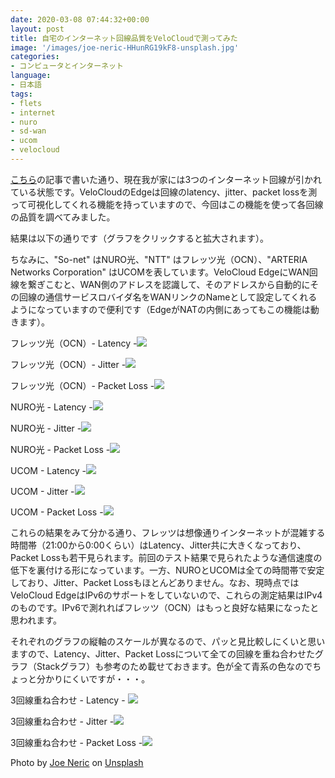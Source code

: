 ```yaml
---
date: 2020-03-08 07:44:32+00:00
layout: post
title: 自宅のインターネット回線品質をVeloCloudで測ってみた
image: '/images/joe-neric-HHunRG19kF8-unsplash.jpg'
categories:
- コンピュータとインターネット
language:
- 日本語
tags:
- flets
- internet
- nuro
- sd-wan
- ucom
- velocloud
---
```


[こちら](http://blog.shin.do/2020/02/nuro-has-come-to-my-house/)の記事で書いた通り、現在我が家には3つのインターネット回線が引かれている状態です。VeloCloudのEdgeは回線のlatency、jitter、packet lossを測って可視化してくれる機能を持っていますので、今回はこの機能を使って各回線の品質を調べてみました。

結果は以下の通りです（グラフをクリックすると拡大されます）。

ちなみに、"So-net" はNURO光、"NTT" はフレッツ光（OCN）、"ARTERIA Networks Corporation" はUCOMを表しています。VeloCloud EdgeにWAN回線を繋ぎこむと、WAN側のアドレスを認識して、そのアドレスから自動的にその回線の通信サービスロバイダ名をWANリンクのNameとして設定してくれるようになっていますので便利です（EdgeがNATの内側にあってもこの機能は動きます）。

フレッツ光（OCN）- Latency -![]({{site.baseurl}}/images/FLETS-Latency-1024x677.jpg)

フレッツ光（OCN）- Jitter -![]({{site.baseurl}}/images/FLETS-Jitter-1024x677.jpg)

フレッツ光（OCN）- Packet Loss -![]({{site.baseurl}}/images/FLETS-Packet-Loss-1024x693.jpg)

NURO光 - Latency -![]({{site.baseurl}}/images/NURO-Latency-1024x677.jpg)

NURO光 - Jitter -![]({{site.baseurl}}/images/NURO-Jitter-1024x677.jpg)

NURO光 - Packet Loss -![]({{site.baseurl}}/images/NURO-Pakcet-Loss-1024x693.jpg)

UCOM - Latency -![]({{site.baseurl}}/images/UCOM-Latency-1024x677.jpg)

UCOM - Jitter -![]({{site.baseurl}}/images/UCOM-Jitter-1024x677.jpg)

UCOM - Packet Loss -![]({{site.baseurl}}/images/UCOM-Packet-Loss-1024x693.jpg)

これらの結果をみて分かる通り、フレッツは想像通りインターネットが混雑する時間帯（21:00から0:00くらい）はLatency、Jitter共に大きくなっており、Packet Lossも若干見られます。前回のテスト結果で見られたような通信速度の低下を裏付ける形になっています。一方、NUROとUCOMは全ての時間帯で安定しており、Jitter、Packet Lossもほとんどありません。なお、現時点ではVeloCloud EdgeはIPv6のサポートをしていないので、これらの測定結果はIPv4のものです。IPv6で測れればフレッツ（OCN）はもっと良好な結果になったと思われます。

それぞれのグラフの縦軸のスケールが異なるので、パッと見比較しにくいと思いますので、Latency、Jitter、Packet Lossについて全ての回線を重ね合わせたグラフ（Stackグラフ）も参考のため載せておきます。色が全て青系の色なのでちょっと分かりにくいですが・・・。

3回線重ね合わせ - Latency - ![]({{site.baseurl}}/images/All-Latency-1024x677.jpg)

3回線重ね合わせ - Jitter -![]({{site.baseurl}}/images/All-Jitter-1024x677.jpg)

3回線重ね合わせ - Packet Loss -![]({{site.baseurl}}/images/All-Packet-Loss-1024x693.jpg)

Photo by [Joe Neric](https://unsplash.com/@jneric?utm_source=unsplash&utm_medium=referral&utm_content=creditCopyText) on [Unsplash](https://unsplash.com/s/photos/speed?utm_source=unsplash&utm_medium=referral&utm_content=creditCopyText)
